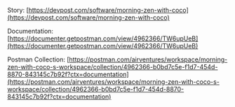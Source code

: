 Story: [https://devpost.com/software/morning-zen-with-coco](https://devpost.com/software/morning-zen-with-coco)

Documentation: [https://documenter.getpostman.com/view/4962366/TW6upUeB](https://documenter.getpostman.com/view/4962366/TW6upUeB)

Postman Collection: [https://postman.com/airventures/workspace/morning-zen-with-coco-s-workspace/collection/4962366-b0bd7c5e-f1d7-454d-8870-843145c7b92f?ctx=documentation](https://postman.com/airventures/workspace/morning-zen-with-coco-s-workspace/collection/4962366-b0bd7c5e-f1d7-454d-8870-843145c7b92f?ctx=documentation)
